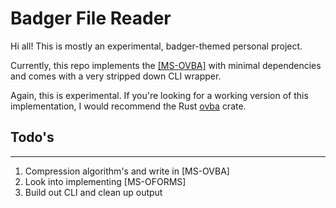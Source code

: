 # Badger File Reader

Hi all! This is mostly an experimental, badger-themed personal project.

Currently, this repo implements the [[MS-OVBA]](https://docs.microsoft.com/en-us/openspecs/office_file_formats/ms-ovba/575462ba-bf67-4190-9fac-c275523c75fc) with minimal dependencies and comes with a very stripped down CLI wrapper.


Again, this is experimental. If you're looking for a working version of this implementation, I would recommend the Rust [ovba](https://github.com/tim-weis/ovba) crate.

## Todo's
**********
1. Compression algorithm's and write in [MS-OVBA]
2. Look into implementing [MS-OFORMS]
3. Build out CLI and clean up output
